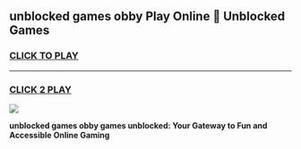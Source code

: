 
## unblocked games obby Play Online 👋 Unblocked Games
<h3>
<a href="https://premium.freeplayer.one?title=unblocked_games_obby&ref=19F">CLICK TO PLAY</a></h3>
<hr>

<h3>
<a href="https://premium.freeplayer.one?title=unblocked_games_obby&ref=19F">CLICK 2 PLAY</a>
  
</h3>

<a href="https://premium.freeplayer.one?title=unblocked_games_obby&ref=19F"><img src="https://clearcache.store/games.png"></a>


**unblocked games obby games unblocked: Your Gateway to Fun and Accessible Online Gaming**
